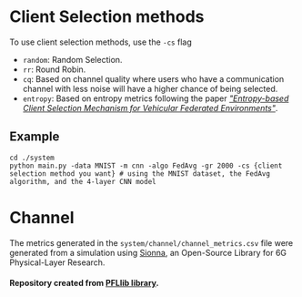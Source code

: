 

# Client Selection methods

To use client selection methods, use the `-cs` flag

- `random`: Random Selection.
- `rr`: Round Robin.
- `cq`: Based on channel quality where users who have a communication channel with less noise will have a higher chance of being selected.
- `entropy`: Based on entropy metrics following the paper [*"Entropy-based Client Selection Mechanism for Vehicular Federated Environments"*](https://doi.org/10.5753/wperformance.2023.230700).

## Example
```
cd ./system
python main.py -data MNIST -m cnn -algo FedAvg -gr 2000 -cs {client selection method you want} # using the MNIST dataset, the FedAvg algorithm, and the 4-layer CNN model
```

# Channel

The metrics generated in the `system/channel/channel_metrics.csv` file were generated from a simulation using [Sionna](https://developer.nvidia.com/sionna), an Open-Source Library for 6G Physical-Layer Research. 


#### Repository created from [PFLlib library](https://github.com/TsingZ0/PFLlib/tree/master).
